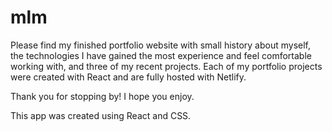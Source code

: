 # mlm

Please find my finished portfolio website with small history about myself, the technologies I have gained the most experience and feel comfortable working with, and three of my recent projects. Each of my portfolio projects were created with React and are fully hosted with Netlify.

Thank you for stopping by! I hope you enjoy.

This app was created using React and CSS.
